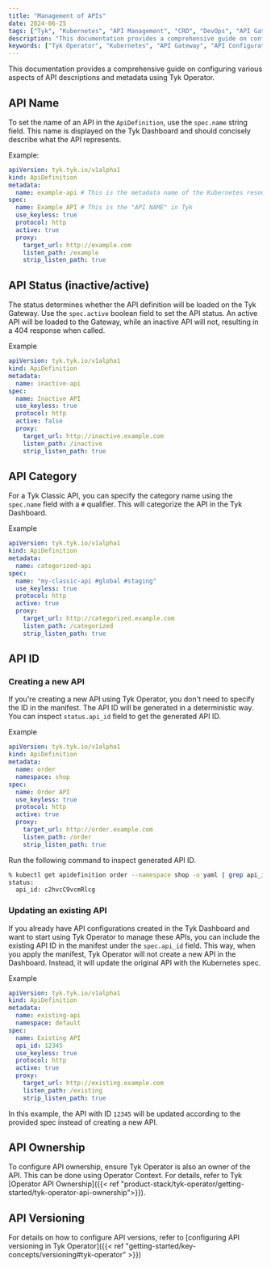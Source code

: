 ```yaml
---
title: "Management of APIs"
date: 2024-06-25
tags: ["Tyk", "Kubernetes", "API Management", "CRD", "DevOps", "API Gateway Configuration"]
description: "This documentation provides a comprehensive guide on configuring various aspects of API descriptions and metadata using Tyk Operator. It includes detailed instructions and examples for setting API name, status, category, ID, path, ownership, and versioning within the ApiDefinition Custom Resource Definition (CRD). The guide ensures that users can manage their Tyk API Gateway configurations effectively within a Kubernetes environment."
keywords: ["Tyk Operator", "Kubernetes", "API Gateway", "API Configuration", "API Metadata", "ApiDefinition CRD", "Tyk Dashboard", "API Status", "API Category", "API ID", "API Path", "API Ownership", "API Versioning"]
---
```


This documentation provides a comprehensive guide on configuring various aspects of API descriptions and metadata using Tyk Operator.

## API Name

To set the name of an API in the `ApiDefinition`, use the `spec.name` string field. This name is displayed on the Tyk Dashboard and should concisely describe what the API represents.

Example:

```yaml
apiVersion: tyk.tyk.io/v1alpha1
kind: ApiDefinition
metadata:
  name: example-api # This is the metadata name of the Kubernetes resource
spec:
  name: Example API # This is the "API NAME" in Tyk
  use_keyless: true
  protocol: http
  active: true
  proxy:
    target_url: http://example.com
    listen_path: /example
    strip_listen_path: true
```

## API Status (inactive/active)

The status determines whether the API definition will be loaded on the Tyk Gateway. Use the `spec.active` boolean field to set the API status. An active API will be loaded to the Gateway, while an inactive API will not, resulting in a 404 response when called.

Example

```yaml
apiVersion: tyk.tyk.io/v1alpha1
kind: ApiDefinition
metadata:
  name: inactive-api
spec:
  name: Inactive API
  use_keyless: true
  protocol: http
  active: false
  proxy:
    target_url: http://inactive.example.com
    listen_path: /inactive
    strip_listen_path: true
```

## API Category

For a Tyk Classic API, you can specify the category name using the `spec.name` field with a `#` qualifier. This will categorize the API in the Tyk Dashboard.

Example

```yaml
apiVersion: tyk.tyk.io/v1alpha1
kind: ApiDefinition
metadata:
  name: categorized-api
spec:
  name: "my-classic-api #global #staging"
  use_keyless: true
  protocol: http
  active: true
  proxy:
    target_url: http://categorized.example.com
    listen_path: /categorized
    strip_listen_path: true
```

## API ID

### Creating a new API

If you're creating a new API using Tyk Operator, you don't need to specify the ID in the manifest. The API ID will be generated in a deterministic way. You can inspect `status.api_id` field to get the generated API ID.

Example

```yaml
apiVersion: tyk.tyk.io/v1alpha1
kind: ApiDefinition
metadata:
  name: order
  namespace: shop
spec:
  name: Order API
  use_keyless: true
  protocol: http
  active: true
  proxy:
    target_url: http://order.example.com
    listen_path: /order
    strip_listen_path: true
```

Run the following command to inspect generated API ID.

```bash
% kubectl get apidefinition order --namespace shop -o yaml | grep api_id -B 1
status:
  api_id: c2hvcC9vcmRlcg
```

### Updating an existing API

If you already have API configurations created in the Tyk Dashboard and want to start using Tyk Operator to manage these APIs, you can include the existing API ID in the manifest under the `spec.api_id` field. This way, when you apply the manifest, Tyk Operator will not create a new API in the Dashboard. Instead, it will update the original API with the Kubernetes spec.

Example

```yaml
apiVersion: tyk.tyk.io/v1alpha1
kind: ApiDefinition
metadata:
  name: existing-api
  namespace: default
spec:
  name: Existing API
  api_id: 12345
  use_keyless: true
  protocol: http
  active: true
  proxy:
    target_url: http://existing.example.com
    listen_path: /existing
    strip_listen_path: true
```

In this example, the API with ID `12345` will be updated according to the provided spec instead of creating a new API.

## API Ownership

To configure API ownership, ensure Tyk Operator is also an owner of the API. This can be done using Operator Context. For details, refer to Tyk [Operator API Ownership]({{< ref "product-stack/tyk-operator/getting-started/tyk-operator-api-ownership">}}).

## API Versioning

For details on how to configure API versions, refer to [configuring API versioning in Tyk Operator]({{< ref "getting-started/key-concepts/versioning#tyk-operator" >}})